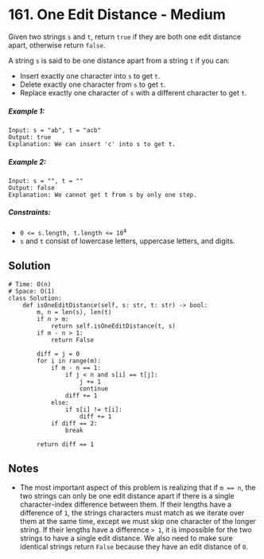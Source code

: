 # 161. One Edit Distance - Medium

Given two strings `s` and `t`, return `true` if they are both one edit distance apart, otherwise return `false`.

A string `s` is said to be one distance apart from a string `t` if you can:

- Insert exactly one character into `s` to get `t`.
- Delete exactly one character from `s` to get `t`.
- Replace exactly one character of `s` with a different character to get `t`.

##### Example 1:

```
Input: s = "ab", t = "acb"
Output: true
Explanation: We can insert 'c' into s to get t.
```

##### Example 2:

```
Input: s = "", t = ""
Output: false
Explanation: We cannot get t from s by only one step.
```

##### Constraints:

- <code>0 <= s.length, t.length <= 10<sup>4</sup></code>
- `s` and `t` consist of lowercase letters, uppercase letters, and digits.

## Solution

```
# Time: O(n)
# Space: O(1)
class Solution:
    def isOneEditDistance(self, s: str, t: str) -> bool:
        m, n = len(s), len(t)
        if n > m:
            return self.isOneEditDistance(t, s)
        if m - n > 1:
            return False
        
        diff = j = 0
        for i in range(m):
            if m - n == 1:
                if j < n and s[i] == t[j]:
                    j += 1
                    continue
                diff += 1
            else:
                if s[i] != t[i]:
                    diff += 1
            if diff == 2:
                break
                
        return diff == 1
```

## Notes
- The most important aspect of this problem is realizing that if `m == n`, the two strings can only be one edit distance apart if there is a single character-index difference between them. If their lengths have a difference of `1`, the strings characters must match as we iterate over them at the same time, except we must skip one character of the longer string. If their lengths have a difference `> 1`, it is impossible for the two strings to have a single edit distance. We also need to make sure identical strings return `False` because they have an edit distance of `0`.